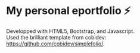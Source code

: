 # My personal eportfolio ⚡️
Developped with HTML5, Bootstrap, and Javascript.  
Used the brilliant template from cobidev: https://github.com/cobidev/simplefolio/.
